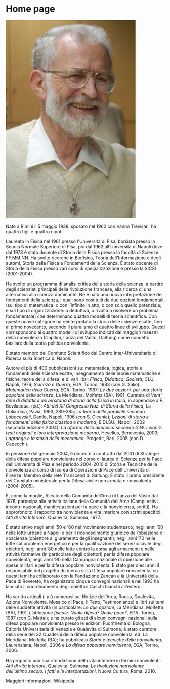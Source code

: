 # Home page

![test](../../img/ad1.jpg)

Nato a Rimini il 5 maggio 1938, sposato nel 1962 con Vanna Trevisan, ha quattro figli e quattro nipoti.

Laureato in Fisica nel 1961 presso l'Università di Pisa, borsista presso la Scuola Normale Superiore di Pisa,
poi dal 1962 all’Università di Napoli dove dal 1973 è stato docente di Storia della Fisica presso
la facoltà di Scienze FF.MM.NN. Ha svolto ricerche in Biofisica, Teoria dell'Informazione e degli automi,
Storia della Fisica e Fondamenti della Scienza. È stato docente di Storia della Fisica presso vari corsi
di specializzazione e presso la SICSI (2001-2004).

Ha svolto un programma di analisi critica della storia della scienza, a partire dagli scienziati principali
della rivoluzione francese, alla ricerca di una alternativa alla scienza dominante.
Ne è nata una nuova interpretazione dei fondamenti della scienza, i quali sono costituiti da due opzioni
fondamentali (sul tipo di matematica: o con l’infinito in atto, o con solo quello potenziale;
e sul tipo di organizzazione: o deduttiva, o rivolta a risolvere un problema fondamentale)
che determinano quattro modelli di teoria scientifica. Con queste nuove categorie ha reinterpretato
la storia delle scienze esatte, fino al primo novecento, secondo il pluralismo di quattro linee di sviluppo.
Questi corrispondono ai quattro modelli di sviluppo indicati dai maggiori maestri della
nonviolenza (Capitini, Lanza del Vasto, Galtung) come concetto basilare della teoria politica nonviolenta.

È stato membro del Comitato Scientifico del Centro Inter-Universitario di Ricerca sulla Bioetica di Napoli.

Autore di più di 400 pubblicazioni su: matematica, logica, storia e fondamenti delle scienze esatte,
insegnamento delle teorie matematiche e fisiche, teorie della difesa;
e di vari libri: _Fisica, Didattica, Società_, CLU, Napoli, 1976;
_Scienza e Guerra_, EGA, Torino, 1983 (con G. Salio); _Matematica della Guerra_, EGA, Torino, 1987;
_Le due opzioni. per una storia popolare della scienza_, La Meridiana, Molfetta (BA), 1991;
Curatela di _Vent' anni di didattica universitaria di storia della fisica in Italia_, in appendice a
F. Bevilacqua, (ed.): _Atti del XII Congresso Naz. di Storia della Fisica_, La Goliardica, Pavia, 1993, 289-385;
_La teoria delle parallele secondo Lobacevskij_, Danilo, Napoli, 1996 (con S. Cicenia);
_Lezioni di storia e fondamenti della fisica classica e moderna_, E.DI.SU., Napoli, 2002 (seconda edizione 2004);
_La riforma della dinamica secondo G.W. Leibniz: testi originali e  loro interpretazione moderna_, Hevelius, Benevento, 2003;
_Lagrange e la storia della meccanica_, Progedit, Bari, 2005 (con D. Capecchi).

In pensione dal gennaio 2004, è docente a contratto dal 2001 di Strategie della difesa popolare nonviolenta
nel corso di laurea di Scienze per la Pace dell’Università di Pisa e nel periodo 2004-2010 di
Storia e Tecniche della nonviolenza al corso di laurea di Operazioni di Pace dell’Università di Firenze.
Membro della rete Transcend di Galtung. È stato il primo presidente del Comitato ministeriale per
la Difesa civile non armata e nonviolenta (2004-2005).

È, come la moglie, Alleato della Comunità dell’Arca di Lanza del Vasto dal 1976, partecipa alle attività
italiane della Comunità dell'Arca (Campi estivi, incontri nazionali, manifestazioni per la pace
e la nonviolenza, scritti). Ha approfondito il rapporto tra nonviolenza e vita interiore con scritti specifici:
_Atti di vita Interiore_, Qualevita, Sulmona, 1977.

È stato attivo negli anni ’50 e '60 nel movimento studentesco, negli anni ’60 nelle lotte urbane a Napoli
e per il riconoscimento giuridico dell’obiezione di coscienza (obiettore al giuramento degli insegnanti);
negli anni ’70 nelle lotte sul problema energetico e per la qualificazione del servizio civile degli obiettori,
negli anni ’80 nelle lotte contro la corsa agli armamenti e nelle attività formative (in particolare
degli obiettori) per la difesa popolare nonviolenta, negli anni ’90 nella Campagna nazionale di obiezione
alle spese militari e per la difesa popolare nonviolenta. È stato per dieci anni il responsabile del progetto
di ricerca sulla Difesa popolare nonviolenta: su questi temi ha collaborato con la Fondazione Zancan
e la Università della Pace di Rovereto, ha organizzato cinque convegni nazionali e nel 1993 ha lanciato
il coordinamento degli obiettori Caschi bianchi all'estero.

Ha scritto articoli (i più numerosi su: Notizie dell'Arca, Rocca, Qualevita, Azione Nonviolenta,
Mosaico di Pace, Il Tetto, Testimonianze) e libri sui temi delle suddette attività (in particolare:
_Le due opzioni_, La Meridiana, Molfetta (BA), 1991, _L’obiezione fiscale. Quale difesa? Quale pace?_,
EGA, Torino, 1987 (con G. Mattai); e ha curato gli atti di alcuni convegni nazionali sulla difesa popolare
nonviolenta presso le edizioni Fuorithema di Bologna, Editoria Universitaria di Venezia e Qualevita di Sulmona;
è stato curatore della serie dei 32 Quaderni della difesa popolare nonviolenta, ed. La Meridiana, Molfetta (BA);
ha pubblicato _Storia e tecniche della nonviolenta_, Laurenziana, Napoli, 2006 e
_La difesa popolare nonviolenta_, EGA, Torino, 2006.

Ha proposto una sua rifondazione della vita interiore in termini nonviolenti: _Atti di vita Interiore_, Qualevita, Sulmona;
_Le rivoluzioni nonviolente dell’ultimo secolo. I fatti e le interpretazioni_, Nuova Cultura, Roma, 2010.

Maggiori informazioni: [Wikipedia](https://it.wikipedia.org/wiki/Antonino_Drago_(pacifista))
